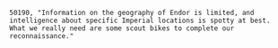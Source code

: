 ﻿```text
50190, "Information on the geography of Endor is limited, and intelligence about specific Imperial locations is spotty at best.  What we really need are some scout bikes to complete our reconnaissance."
```